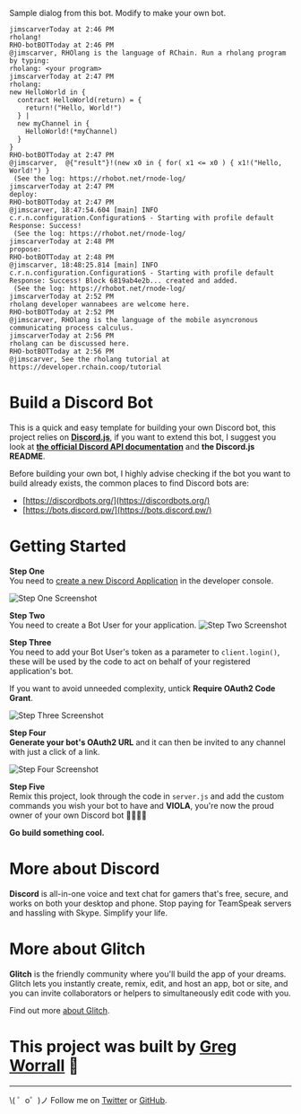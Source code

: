 
Sample dialog from this bot. Modify to make your own bot.

```
jimscarverToday at 2:46 PM
rholang!
RHO-botBOTToday at 2:46 PM
@jimscarver, RHOlang is the language of RChain. Run a rholang program by typing:
rholang: <your program>
jimscarverToday at 2:47 PM
rholang: 
new HelloWorld in {
  contract HelloWorld(return) = {
    return!("Hello, World!")
  } |
  new myChannel in {
    HelloWorld!(*myChannel)
  }
}
RHO-botBOTToday at 2:47 PM
@jimscarver,  @{"result"}!(new x0 in { for( x1 <= x0 ) { x1!("Hello, World!") }
 (See the log: https://rhobot.net/rnode-log/
jimscarverToday at 2:47 PM
deploy:
RHO-botBOTToday at 2:47 PM
@jimscarver, 18:47:54.604 [main] INFO  c.r.n.configuration.Configuration$ - Starting with profile default
Response: Success!
 (See the log: https://rhobot.net/rnode-log/
jimscarverToday at 2:48 PM
propose:
RHO-botBOTToday at 2:48 PM
@jimscarver, 18:48:25.814 [main] INFO  c.r.n.configuration.Configuration$ - Starting with profile default
Response: Success! Block 6819ab4e2b... created and added.
 (See the log: https://rhobot.net/rnode-log/
jimscarverToday at 2:52 PM
rholang developer wannabees are welcome here.
RHO-botBOTToday at 2:52 PM
@jimscarver, RHOlang is the language of the mobile asyncronous communicating process calculus.
jimscarverToday at 2:56 PM
rholang can be discussed here.
RHO-botBOTToday at 2:56 PM
@jimscarver, See the rholang tutorial at https://developer.rchain.coop/tutorial

```

Build a Discord Bot
=========================

This is a quick and easy template for building your own Discord bot, this project relies on **[Discord.js](https://github.com/hydrabolt/discord.js/)**, if you want to extend this bot, I suggest you look at **[the official Discord API documentation](https://discordapp.com/developers/docs/intro)** and **the Discord.js README**.

Before building your own bot, I highly advise checking if the bot you want to build already exists, the common places to find Discord bots are:
* [https://discordbots.org/](https://discordbots.org/)
* [https://bots.discord.pw/](https://bots.discord.pw/)
  
# Getting Started

**Step One**  
You need to  [create a new Discord Application](https://discordapp.com/developers/applications/me) in the developer console.

![Step One Screenshot](https://i.gyazo.com/216dec70040ae14a6ee121dce67e3f82.png)

**Step Two**  
You need to create a Bot User for your application.
![Step Two Screenshot](https://i.gyazo.com/47f8e671eccfb09ac22c6630417ccdee.png)

**Step Three**  
You need to add your Bot User's token as a parameter to `client.login()`, these will be used by the code to act on behalf of your registered application's bot.

If you want to avoid unneeded complexity, untick **Require OAuth2 Code Grant**.

![Step Three Screenshot](https://i.gyazo.com/d5f194037b8823f42c7442e3959c8f32.png)

**Step Four**  
**Generate your bot's OAuth2 URL** and it can then be invited to any channel with just a click of a link.

![Step Four Screenshot](https://i.gyazo.com/5cabc8aaa969f4339ddab48f8f2234f4.png)

**Step Five**  
Remix this project, look through the code in `server.js` and add the custom commands you wish your bot to have and **VIOLA**, you're now the proud owner of your own Discord bot 🎉🎉🎉🎉

**Go build something cool.**  
  
  
# More about Discord
  
**Discord** is all-in-one voice and text chat for gamers that's free, secure, and works on both your desktop and phone. Stop paying for TeamSpeak servers and hassling with Skype. Simplify your life.

# More about Glitch

**Glitch** is the friendly community where you'll build the app of your dreams. Glitch lets you instantly create, remix, edit, and host an app, bot or site, and you can invite collaborators or helpers to simultaneously edit code with you.

Find out more [about Glitch](https://glitch.com/about).


# This project was built by [Greg Worrall](https://twitter.com/gregjwww) 🎉
-------------------

\\( ゜o゜)ノ Follow me on [Twitter](https://twitter.com/gregjwww) or [GitHub](https://github.com/gregjw).
 
